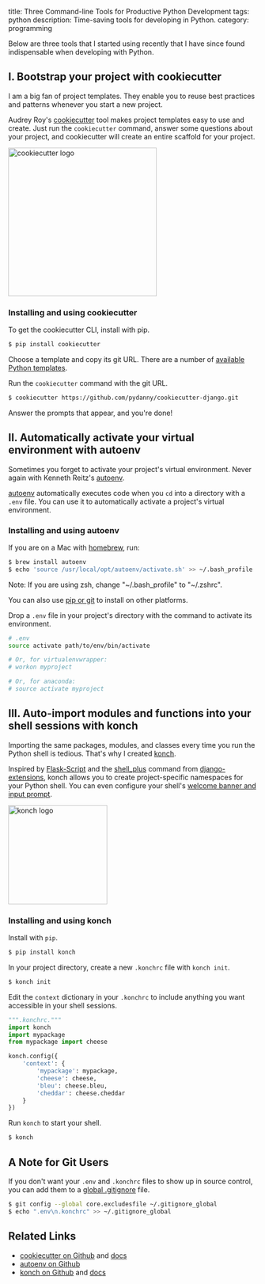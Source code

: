 title: Three Command-line Tools for Productive Python Development
tags: python
description: Time-saving tools for developing in Python.
category: programming

Below are three tools that I started using recently that I have since found indispensable when developing with Python.

## I. Bootstrap your project with **cookiecutter**

I am a big fan of project templates. They enable you to reuse best practices and patterns whenever you start a new project.

Audrey Roy's [cookiecutter][cookiecutter] tool makes project templates easy to use and create. Just run the `cookiecutter` command, answer some questions about your project, and cookiecutter will create an entire scaffold for your project. 

<img src="https://raw.github.com/audreyr/cookiecutter/aa309b73bdc974788ba265d843a65bb94c2e608e/cookiecutter_medium.png" width="300" alt="cookiecutter logo">

### Installing and using cookiecutter

To get the cookiecutter CLI, install with pip.

```bash
$ pip install cookiecutter
```

Choose a template and copy its git URL. There are a number of [available Python templates](https://github.com/audreyr/cookiecutter#python).

Run the `cookiecutter` command with the git URL.

```bash
$ cookiecutter https://github.com/pydanny/cookiecutter-django.git
```

Answer the prompts that appear, and you're done!


## II. Automatically activate your virtual environment with **autoenv**

Sometimes you forget to activate your project's virtual environment. Never again with Kenneth Reitz's [autoenv][].

[autoenv][] automatically executes code when you `cd` into a directory with a `.env` file. You can use it to automatically activate a project's virtual environment.

### Installing and using autoenv

If you are on a Mac with [homebrew](http://homebrew.sh), run:

```bash
$ brew install autoenv
$ echo 'source /usr/local/opt/autoenv/activate.sh' >> ~/.bash_profile
```

<aside>
Note: If you are using zsh, change "~/.bash_profile" to "~/.zshrc".
</aside>

You can also use [pip or git](https://github.com/kennethreitz/autoenv#install) to install on other platforms.

Drop a `.env` file in your project's directory with the command to activate its environment.

```bash
# .env
source activate path/to/env/bin/activate

# Or, for virtualenvwrapper:
# workon myproject 

# Or, for anaconda:
# source activate myproject
```

## III. Auto-import modules and functions into your shell sessions with **konch**

Importing the same packages, modules, and classes every time you run the Python shell is tedious. That's why I created [konch][].

Inspired by [Flask-Script][] and the [shell_plus][] command from [django-extensions](https://django-extensions.readthedocs.io/en/latest/index.html), konch allows you to create project-specific namespaces for your Python shell. You can even configure your shell's [welcome banner and input prompt](https://konch.readthedocs.io/en/latest/#konch-init).

<img src="https://dl.dropboxusercontent.com/u/1693233/blog/konch-logo.png" width="200" alt="konch logo">

### Installing and using konch

Install with `pip`.

```bash
$ pip install konch
```

In your project directory, create a new `.konchrc` file with `konch init`.

```bash
$ konch init
```

Edit the `context` dictionary in your `.konchrc` to include anything you want accessible in your shell sessions.

```python
""".konchrc."""
import konch
import mypackage
from mypackage import cheese

konch.config({
    'context': {
        'mypackage': mypackage,
        'cheese': cheese,
        'bleu': cheese.bleu,
        'cheddar': cheese.cheddar
    }
})
```

Run `konch` to start your shell.

```bash
$ konch
```

## A Note for Git Users

If you don't want your `.env` and `.konchrc` files to show up in source control, you can add them to a [global .gitignore](https://help.github.com/articles/ignoring-files#create-a-global-gitignore) file.

```bash
$ git config --global core.excludesfile ~/.gitignore_global
$ echo ".env\n.konchrc" >> ~/.gitignore_global
```

## Related Links

- [cookiecutter on Github][cookiecutter] and [docs](https://cookiecutter.readthedocs.io/en/latest/)
- [autoenv on Github][autoenv]
- [konch on Github][konch] and [docs](https://konch.readthedocs.io/en/latest/)


[cookiecutter]: https://github.com/audreyr/cookiecutter
[autoenv]: https://github.com/kennethreitz/autoenv
[konch]: https://github.com/sloria/konch
[yak shaving]: http://projects.csail.mit.edu/gsb/old-archive/gsb-archive/gsb2000-02-11.html
[Flask-Script]: https://github.com/smurfix/flask-script
[shell_plus]: https://django-extensions.readthedocs.io/en/latest/shell_plus.html


